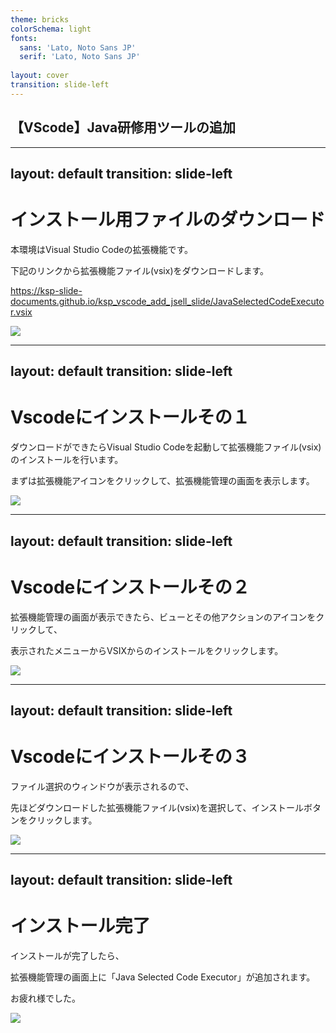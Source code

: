 ```yaml
---
theme: bricks
colorSchema: light
fonts:
  sans: 'Lato, Noto Sans JP'
  serif: 'Lato, Noto Sans JP'
  
layout: cover
transition: slide-left
---
```


## 【VScode】Java研修用ツールの追加

---
layout: default
transition: slide-left
---

# インストール用ファイルのダウンロード

本環境はVisual Studio Codeの拡張機能です。

下記のリンクから拡張機能ファイル(vsix)をダウンロードします。

https://ksp-slide-documents.github.io/ksp_vscode_add_jsell_slide/JavaSelectedCodeExecutor.vsix

<img class="h-70" src="/Vscode-Download.png">

---
layout: default
transition: slide-left
---

# Vscodeにインストールその１

ダウンロードができたらVisual Studio Codeを起動して拡張機能ファイル(vsix)のインストールを行います。

まずは拡張機能アイコンをクリックして、拡張機能管理の画面を表示します。

<img class="h-70" src="/Vscode-OpenExtensionsWindow.png">

---
layout: default
transition: slide-left
---

# Vscodeにインストールその２

拡張機能管理の画面が表示できたら、ビューとその他アクションのアイコンをクリックして、

表示されたメニューからVSIXからのインストールをクリックします。

<img class="h-70" src="/Vscode-OpenInstallMenu.png">

---
layout: default
transition: slide-left
---

# Vscodeにインストールその３

ファイル選択のウィンドウが表示されるので、

先ほどダウンロードした拡張機能ファイル(vsix)を選択して、インストールボタンをクリックします。

<img class="h-70" src="Vscode-InstallVSIX.png">

---
layout: default
transition: slide-left
---

# インストール完了

インストールが完了したら、

拡張機能管理の画面上に「Java Selected Code Executor」が追加されます。

お疲れ様でした。

<img class="h-70" src="Vscode-Complete.png">


